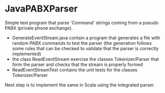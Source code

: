 JavaPABXParser
==============

Simple test program that parse 'Command' strings coming from a pseudo PABX (private phone exchange).

* GenerateEventStream.java contain a program that generates a file with random PABX commands to test the parser 
 (the generation follows some rules that can be checked to validate that the parser is correctly implemented)
* the class ReadEventStream exercise the classes Tokenizer/Parser that form the parser 
  and checks that the stream is properly formed
* ReadEventStreamTest contains the unit tests for the classes Tokenizer/Parser

Next step is to implement the same in Scala using the integrated parser.
